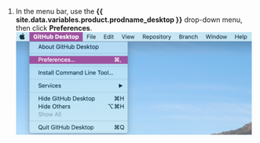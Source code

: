 1. In the menu bar, use the **{{ site.data.variables.product.prodname_desktop }}** drop-down menu, then click **Preferences**. ![{{ site.data.variables.product.prodname_desktop }} 下拉菜单中的首选项值](/assets/images/help/desktop/mac-choose-preferences.png)
